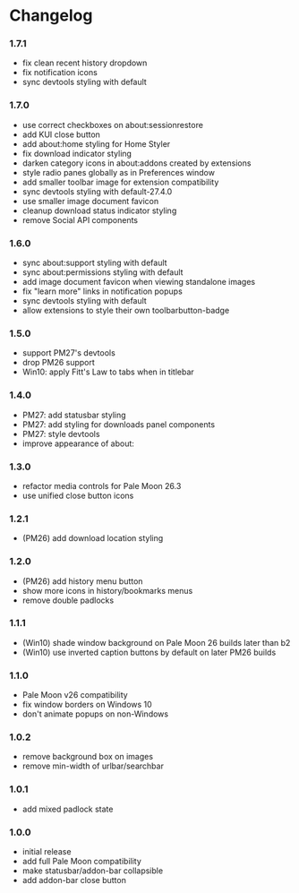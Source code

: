 # Changelog

### 1.7.1
- fix clean recent history dropdown
- fix notification icons
- sync devtools styling with default

### 1.7.0
- use correct checkboxes on about:sessionrestore
- add KUI close button
- add about:home styling for Home Styler
- fix download indicator styling
- darken category icons in about:addons created by extensions
- style radio panes globally as in Preferences window
- add smaller toolbar image for extension compatibility
- sync devtools styling with default-27.4.0
- use smaller image document favicon
- cleanup download status indicator styling
- remove Social API components

### 1.6.0
- sync about:support styling with default
- sync about:permissions styling with default
- add image document favicon when viewing standalone images
- fix "learn more" links in notification popups
- sync devtools styling with default
- allow extensions to style their own toolbarbutton-badge

### 1.5.0
- support PM27's devtools
- drop PM26 support
- Win10: apply Fitt's Law to tabs when in titlebar

### 1.4.0
- PM27: add statusbar styling
- PM27: add styling for downloads panel components
- PM27: style devtools
- improve appearance of about:

### 1.3.0
- refactor media controls for Pale Moon 26.3
- use unified close button icons

### 1.2.1
- (PM26) add download location styling

### 1.2.0
- (PM26) add history menu button
- show more icons in history/bookmarks menus
- remove double padlocks

### 1.1.1
- (Win10) shade window background on Pale Moon 26 builds later than b2
- (Win10) use inverted caption buttons by default on later PM26 builds

### 1.1.0
- Pale Moon v26 compatibility
- fix window borders on Windows 10
- don't animate popups on non-Windows

### 1.0.2
- remove background box on images
- remove min-width of urlbar/searchbar

### 1.0.1
- add mixed padlock state

### 1.0.0
- initial release
- add full Pale Moon compatibility
- make statusbar/addon-bar collapsible
- add addon-bar close button